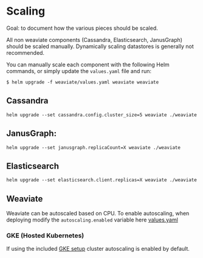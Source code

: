 # Scaling

Goal: to document how the various pieces should be scaled.

All non weaviate components (Cassandra, Elasticsearch, JanusGraph) should be scaled manually. Dynamically scaling datastores is generally not recommended. 

You can manually scale each component with the following Helm commands, or simply update the `values.yaml` file and run: 

```
$ helm upgrade -f weaviate/values.yaml weaviate weaviate
```

## Cassandra

```
helm upgrade --set cassandra.config.cluster_size=5 weaviate ./weaviate
```

## JanusGraph:

```
helm upgrade --set janusgraph.replicaCount=X weaviate ./weaviate
```

## Elasticsearch

```
helm upgrade --set elasticsearch.client.replicas=X weaviate ./weaviate
```

## Weaviate

Weaviate can be autoscaled based on CPU. To enable autoscaling, when deploying modify the `autoscaling.enabled` variable here [values.yaml](./helm/values.yaml)

### GKE (Hosted Kubernetes)

If using the included [GKE setup](./teraform/README.md) cluster autoscaling is enabled by default.